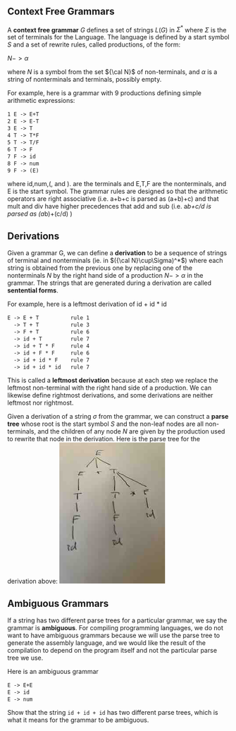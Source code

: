 ## Context Free Grammars
A **context free grammar** $G$ defines a set of strings $L(G)$ in $\Sigma^*$ where $\Sigma$ is the set of terminals for the Language.
The language is defined by a start symbol $S$ and a set of rewrite rules, called productions, of the form:

$N -> \alpha$

where $N$ is a symbol from the set ${\cal N}$ of non-terminals, and $\alpha$ is a string of nonterminals and terminals, possibly empty.

For example, here is a grammar with 9 productions defining simple arithmetic expressions:

```
1 E -> E+T
2 E -> E-T
3 E -> T
4 T -> T*F
5 T -> T/F
6 T -> F
7 F -> id
8 F -> num
9 F -> (E)
```
where id,num,(, and ). are the terminals and E,T,F are the nonterminals, and E is the start symbol.
The grammar rules are designed so that the arithmetic operators are right associative (i.e. a+b+c is parsed as (a+b)+c)
and that mult and div have higher precedences that add and sub (i.e. a*b+c/d is parsed as (a*b)+(c/d) )

## Derivations
Given a grammar G, we can define a **derivation** to be a sequence of strings  of terminal and nonterminals (ie. in $({\cal N}\cup\Sigma)^*$)
where each string is obtained from the previous one by replacing one of the nonterminals $N$ by the right hand side of a production $N -> \alpha$
in the grammar. The strings that are generated during a derivation are called **sentential forms**.

For example, here is a leftmost derivation of id + id * id
```
E -> E + T          rule 1  
  -> T + T          rule 3
  -> F + T          rule 6
  -> id + T         rule 7
  -> id + T * F     rule 4
  -> id + F * F     rule 6
  -> id + id * F    rule 7
  -> id + id * id   rule 7
```
This is called a **leftmost derivation** because at each step we replace the leftmost non-terminal with the right hand side of a production.
We can likewise define rightmost derivations, and some derivations are neither leftmost nor rightmost.

Given a derivation of a string $\sigma$ from the grammar, we can construct a **parse tree** whose root is the start symbol $S$
and the non-leaf nodes are all non-terminals, and the children of any node $N$ are given by the production used to rewrite that node
in the derivation. Here is the parse tree for the derivation above:
![parse tree](./parsetree.jpg)

## Ambiguous Grammars
If a string has two different parse trees for a particular grammar, we say the grammar is **ambiguous**. For compiling programming languages,
we do not want to have ambiguous grammars because we will use the parse tree to generate the assembly language, and we would like the 
result of the compilation to depend on the program itself and not the particular parse tree we use.

Here is an ambiguous grammar
```
E -> E+E
E -> id
E -> num
```
Show that the string ```id + id + id``` has two different parse trees, which is what it means for the grammar to be ambiguous.

